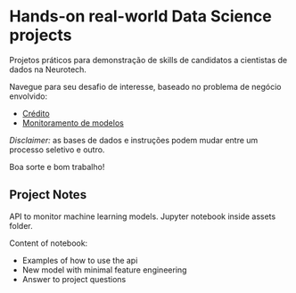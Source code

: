 # Hands-on real-world Data Science projects
Projetos práticos para demonstração de skills de candidatos a cientistas de dados na Neurotech.

Navegue para seu desafio de interesse, baseado no problema de negócio envolvido:

- [Crédito](./credit/README.md)
- [Monitoramento de modelos](./monitoring/README.md)

_Disclaimer:_ as bases de dados e instruções podem mudar entre um processo seletivo e outro.

Boa sorte e bom trabalho!

## Project Notes
API to monitor machine learning models.
Jupyter notebook inside assets folder.

Content of notebook:
- Examples of how to use the api
- New model with minimal feature engineering
- Answer to project questions
